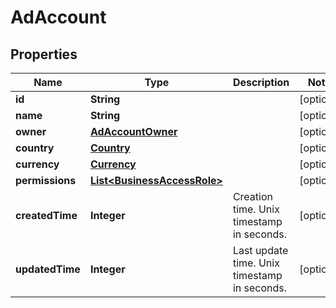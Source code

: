 

# AdAccount

## Properties

Name | Type | Description | Notes
------------ | ------------- | ------------- | -------------
**id** | **String** |  |  [optional]
**name** | **String** |  |  [optional]
**owner** | [**AdAccountOwner**](AdAccountOwner.md) |  |  [optional]
**country** | [**Country**](Country.md) |  |  [optional]
**currency** | [**Currency**](Currency.md) |  |  [optional]
**permissions** | [**List&lt;BusinessAccessRole&gt;**](BusinessAccessRole.md) |  |  [optional]
**createdTime** | **Integer** | Creation time. Unix timestamp in seconds. |  [optional]
**updatedTime** | **Integer** | Last update time. Unix timestamp in seconds. |  [optional]





